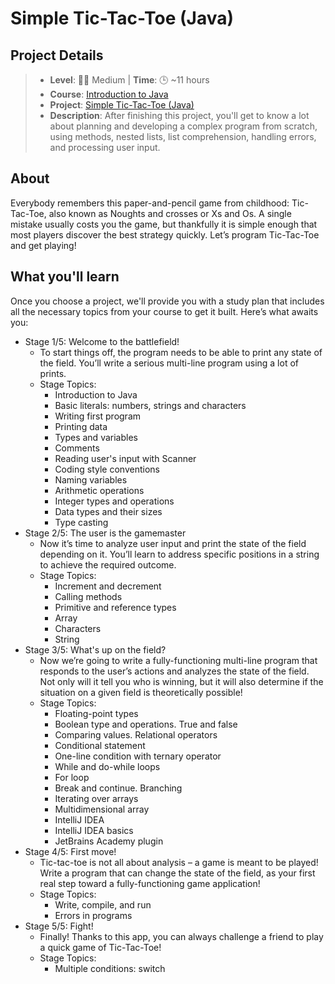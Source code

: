 # Simple Tic-Tac-Toe (Java)

## Project Details
> * **Level**: 🌟🌟 Medium | **Time**: 🕒 ~11 hours
> * **Course**: [Introduction to Java](https://hyperskill.org/courses/8-introduction-to-java)
> * **Project**: [Simple Tic-Tac-Toe (Java)](https://hyperskill.org/projects/48?track=8)
> * **Description**: After finishing this project, you'll get to know a lot about planning and developing a complex 
program from scratch, using methods, nested lists, list comprehension, handling errors, and processing user input.

## About
Everybody remembers this paper-and-pencil game from childhood: Tic-Tac-Toe, also known as Noughts and crosses or Xs and 
Os.  A single mistake usually costs you the game, but thankfully it is simple enough that most players discover the best 
strategy quickly. Let’s program Tic-Tac-Toe and get playing!

## What you'll learn
Once you choose a project, we'll provide you with a study plan that includes all the necessary topics from your course 
to get it built. Here’s what awaits you:

* Stage 1/5: Welcome to the battlefield!
  * To start things off, the program needs to be able to print any state of the field. You’ll write a serious multi-line 
    program using a lot of prints.
  * Stage Topics:
    * Introduction to Java
    * Basic literals: numbers, strings and characters
    * Writing first program
    * Printing data
    * Types and variables
    * Comments
    * Reading user's input with Scanner
    * Coding style conventions
    * Naming variables
    * Arithmetic operations
    * Integer types and operations
    * Data types and their sizes
    * Type casting
* Stage 2/5: The user is the gamemaster
  * Now it’s time to analyze user input and print the state of the field depending on it. You’ll learn to address 
    specific positions in a string to achieve the required outcome.
  * Stage Topics:
    * Increment and decrement
    * Calling methods
    * Primitive and reference types
    * Array
    * Characters
    * String
* Stage 3/5: What's up on the field?
  * Now we’re going to write a fully-functioning multi-line program that responds to the user’s actions and analyzes the 
    state of the field. Not only will it tell you who is winning, but it will also determine if the situation on a given 
    field is theoretically possible!
  * Stage Topics:
    * Floating-point types
    * Boolean type and operations. True and false
    * Comparing values. Relational operators
    * Conditional statement
    * One-line condition with ternary operator
    * While and do-while loops
    * For loop
    * Break and continue. Branching
    * Iterating over arrays
    * Multidimensional array
    * IntelliJ IDEA
    * IntelliJ IDEA basics
    * JetBrains Academy plugin
* Stage 4/5: First move!
  * Tic-tac-toe is not all about analysis – a game is meant to be played! Write a program that can change the state of 
    the field, as your first real step toward a fully-functioning game application!
  * Stage Topics:
    * Write, compile, and run
    * Errors in programs
* Stage 5/5: Fight!
  * Finally! Thanks to this app, you can always challenge a friend to play a quick game of Tic-Tac-Toe!
  * Stage Topics:
    * Multiple conditions: switch
